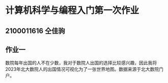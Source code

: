 # 计算机科学与编程入门第一次作业
## 2100011616  仝佳驹
## 作业一
数院每年出国的人不在少数，我对于数院人出国的选择比较感兴趣，因此我将2023年北大数院人的出国情况可视化为了一张世界地图。数据来源于北大数院门户。
